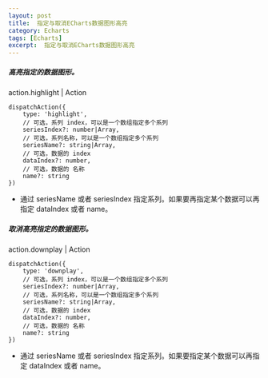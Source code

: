 ```yaml
---
layout: post
title:  指定与取消ECharts数据图形高亮
category: Echarts
tags: [Echarts]
excerpt:  指定与取消ECharts数据图形高亮
---
```


##### 高亮指定的数据图形。 #####

action.highlight  |  Action

	dispatchAction({
	    type: 'highlight',
	    // 可选，系列 index，可以是一个数组指定多个系列
	    seriesIndex?: number|Array,
	    // 可选，系列名称，可以是一个数组指定多个系列
	    seriesName?: string|Array,
	    // 可选，数据的 index
	    dataIndex?: number,
	    // 可选，数据的 名称
	    name?: string
	})

- 通过 seriesName 或者 seriesIndex 指定系列。如果要再指定某个数据可以再指定 dataIndex 或者 name。


##### 取消高亮指定的数据图形。 #####

action.downplay   |  Action


	dispatchAction({
	    type: 'downplay',
	    // 可选，系列 index，可以是一个数组指定多个系列
	    seriesIndex?: number|Array,
	    // 可选，系列名称，可以是一个数组指定多个系列
	    seriesName?: string|Array,
	    // 可选，数据的 index
	    dataIndex?: number,
	    // 可选，数据的 名称
	    name?: string
	})

- 通过 seriesName 或者 seriesIndex 指定系列。如果要指定某个数据可以再指定 dataIndex 或者 name。
